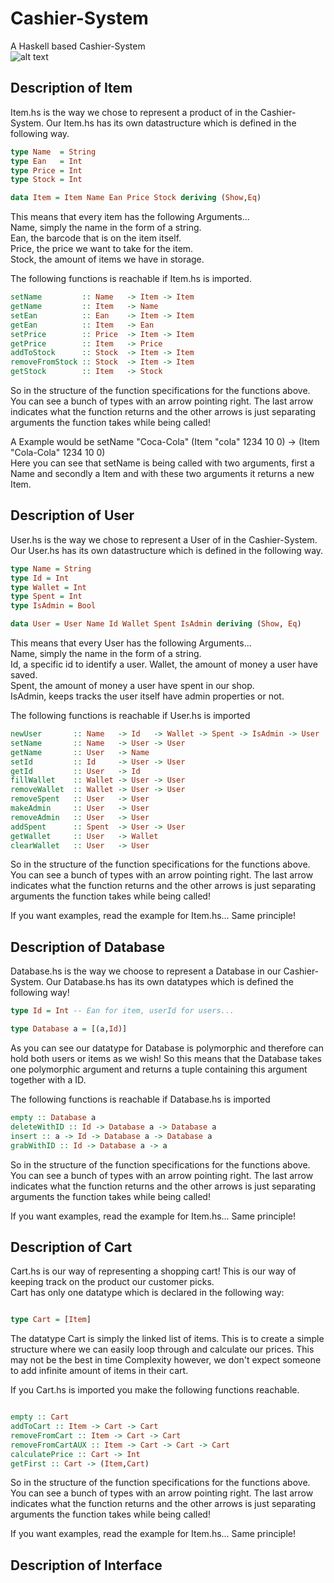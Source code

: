 # Cashier-System
A Haskell based Cashier-System  
![alt text][logo]

[logo]: FlowChart.png "FlowChart over Cashier-System"

## Description of Item
Item.hs is the way we chose to represent a product of in the Cashier-System.
Our Item.hs has its own datastructure which is defined in the following way.
```Haskell
type Name  = String
type Ean   = Int
type Price = Int
type Stock = Int

data Item = Item Name Ean Price Stock deriving (Show,Eq)
```
This means that every item has the following Arguments...  
Name, simply the name in the form of a string.  
Ean, the barcode that is on the item itself.  
Price, the price we want to take for the item.  
Stock, the amount of items we have in storage.  

The following functions is reachable if Item.hs is imported.  

```Haskell
setName         :: Name   -> Item -> Item
getName         :: Item   -> Name
setEan          :: Ean    -> Item -> Item
getEan          :: Item   -> Ean
setPrice        :: Price  -> Item -> Item
getPrice        :: Item   -> Price
addToStock      :: Stock  -> Item -> Item
removeFromStock :: Stock  -> Item -> Item
getStock        :: Item   -> Stock
```
So in the structure of the function specifications for the functions above. You can see a bunch of types with an arrow pointing right. The last arrow indicates what the function returns and the other arrows is just separating arguments the function takes while being called!  

A Example would be setName "Coca-Cola" (Item "cola" 1234 10 0) -> (Item "Cola-Cola" 1234 10 0)  
Here you can see that setName is being called with two arguments, first a Name and secondly a Item and with these two arguments it returns a new Item.

## Description of User
User.hs is the way we chose to represent a User of in the Cashier-System.
Our User.hs has its own datastructure which is defined in the following way.
```Haskell
type Name = String
type Id = Int
type Wallet = Int
type Spent = Int
type IsAdmin = Bool

data User = User Name Id Wallet Spent IsAdmin deriving (Show, Eq)
```
This means that every User has the following Arguments...  
Name, simply the name in the form of a string.  
Id, a specific id to identify a user.
Wallet, the amount of money a user have saved.  
Spent, the amount of money a user have spent in our shop.  
IsAdmin, keeps tracks the user itself have admin properties or not.

The following functions is reachable if User.hs is imported

```Haskell
newUser       :: Name   -> Id   -> Wallet -> Spent -> IsAdmin -> User
setName       :: Name   -> User -> User
getName       :: User   -> Name
setId         :: Id     -> User -> User
getId         :: User   -> Id
fillWallet    :: Wallet -> User -> User
removeWallet  :: Wallet -> User -> User
removeSpent   :: User   -> User
makeAdmin     :: User   -> User
removeAdmin   :: User   -> User
addSpent      :: Spent  -> User -> User
getWallet     :: User   -> Wallet
clearWallet   :: User   -> User
```

So in the structure of the function specifications for the functions above. You can see a bunch of types with an arrow pointing right. The last arrow indicates what the function returns and the other arrows is just separating arguments the function takes while being called!  

If you want examples, read the example for Item.hs... Same principle!

## Description of Database
Database.hs is the way we choose to represent a Database in our Cashier-System.
Our Database.hs has its own datatypes which is defined the following way!
```Haskell
type Id = Int -- Ean for item, userId for users...

type Database a = [(a,Id)]
```
As you can see our datatype for Database is polymorphic and therefore can hold both users or items as we wish!
So this means that the Database takes one polymorphic argument and returns a tuple containing this argument together with a ID.

The following functions is reachable if Database.hs is imported
```Haskell
empty :: Database a
deleteWithID :: Id -> Database a -> Database a
insert :: a -> Id -> Database a -> Database a
grabWithID :: Id -> Database a -> a
```
So in the structure of the function specifications for the functions above. You can see a bunch of types with an arrow pointing right. The last arrow indicates what the function returns and the other arrows is just separating arguments the function takes while being called!  

If you want examples, read the example for Item.hs... Same principle!

## Description of Cart

Cart.hs is our way of representing a shopping cart! This is our way of keeping track on the product our customer picks.  
Cart has only one datatype which is declared in the following way:
```Haskell  

type Cart = [Item]  

```
The datatype Cart is simply the linked list of items. This is to create a simple structure where we can easily loop through and calculate our prices.
This may not be the best in time Complexity however, we don't expect someone to add infinite amount of items in their cart.  

If you Cart.hs is imported you make the following functions reachable.  

```Haskell

empty :: Cart
addToCart :: Item -> Cart -> Cart
removeFromCart :: Item -> Cart -> Cart
removeFromCartAUX :: Item -> Cart -> Cart -> Cart
calculatePrice :: Cart -> Int
getFirst :: Cart -> (Item,Cart)

```
So in the structure of the function specifications for the functions above. You can see a bunch of types with an arrow pointing right. The last arrow indicates what the function returns and the other arrows is just separating arguments the function takes while being called!  

If you want examples, read the example for Item.hs... Same principle!

## Description of Interface
